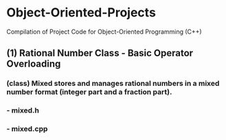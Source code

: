 # Object-Oriented-Projects
Compilation of Project Code for Object-Oriented Programming (C++)

## (1) Rational Number Class - Basic Operator Overloading
### (class) Mixed stores and manages rational numbers in a mixed number format (integer part and a fraction part).
###   - mixed.h
###   - mixed.cpp

